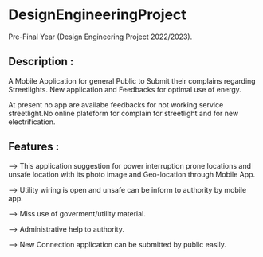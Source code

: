 # DesignEngineeringProject
Pre-Final Year (Design Engineering Project 2022/2023).

Description : 
---------------------------------------------------------------------------------------------------------

A Mobile Application for general Public to Submit their complains regarding Streetlights.
New application and Feedbacks for optimal use of energy.

At present no app are availabe feedbacks for not working service streetlight.No online plateform for complain for streetlight and for new electrification.

Features :
---------------------------------------------------------------------------------------------------------

--> This application suggestion for power interruption prone locations and unsafe location with its photo     image and Geo-location through Mobile App.

--> Utility wiring is open and unsafe can be inform to authority by mobile app.

--> Miss use of goverment/utility material.

--> Administrative help to authority.

--> New Connection application can be submitted by public easily.

 
